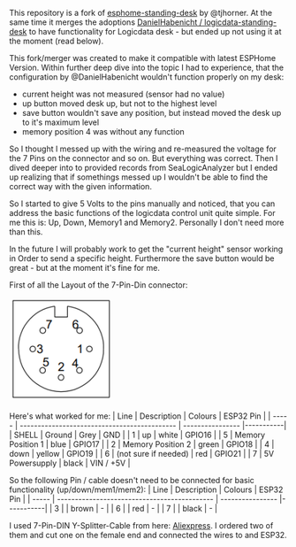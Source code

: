 This repository is a fork of [esphome-standing-desk](https://github.com/tjhorner/esphome-standing-desk) by @tjhorner.
At the same time it merges the adoptions [DanielHabenicht / logicdata-standing-desk](https://github.com/DanielHabenicht/logicdata-standing-desk/tree/main) to have functionality for Logicdata desk - but ended up not using it at the moment (read below). 

This fork/merger was created to make it compatible with latest ESPHome Version. 
Within further deep dive into the topic I had to experience, that the configuration by @DanielHabenicht wouldn't function properly on my desk: 
- current height was not measured (sensor had no value)
- up button moved desk up, but not to the highest level
- save button wouldn't save any position, but instead moved the desk up to it's maximum level
- memory position 4 was without any function

So I thought I messed up with the wiring and re-measured the voltage for the 7 Pins on the connector and so on. But everything was correct. Then I dived deeper into to provided records from SeaLogicAnalyzer but I ended up realizing that if somethings messed up I wouldn't be able to find the correct way with the given information. 

So I started to give 5 Volts to the pins manually and noticed, that you can address the basic functions of the logicdata control unit quite simple. For me this is: 
Up, Down, Memory1 and Memory2. Personally I don't need more than this. 

In the future I will probably work to get the "current height" sensor working in Order to send a specific height. Furthermore the save button would be great - but at the moment it's fine for me.  

First of all the Layout of the 7-Pin-Din connector:

![7-Pin-Din connector](https://github.com/RoMaTiX99/esphome-standing-desk/blob/master/LOGICDATA_7-PIN_Connector_Handset.png)


Here's what worked for me: 
| Line  | Description                                  | Colours          | ESP32 Pin |
| ----- | -------------------------------------------- | ---------------- |-----------|
| SHELL | Ground                                       | Grey             | GND       |
| 1     | up                                           | white            | GPIO16    |
| 5     | Memory Position 1                            | blue             | GPIO17    |
| 2     | Memory Position 2                            | green            | GPIO18    |
| 4     | down                                         | yellow           | GPIO19    |
| 6     | (not sure if needed)                         | red              | GPIO21    |
| 7     | 5V Powersupply                               | black            | VIN / +5V |


So the following Pin / cable doesn't need to be connected for basic functionality (up/down/mem1/mem2):
| Line  | Description                                  | Colours          | ESP32 Pin |
| ----- | -------------------------------------------- | ---------------- |-----------|
| 3     |                                              | brown            | -         |
| 6     |                                              | red              | -         |
| 7     |                                              | black            | -         |

I used 7-Pin-DIN Y-Splitter-Cable from here: [Aliexpress](https://de.aliexpress.com/item/1005003269764721.html?spm=a2g0o.order_list.order_list_main.5.61e95c5fDRpzA4&gatewayAdapt=glo2deu).
I ordered two of them and cut one on the female end and connected the wires to and ESP32. 

